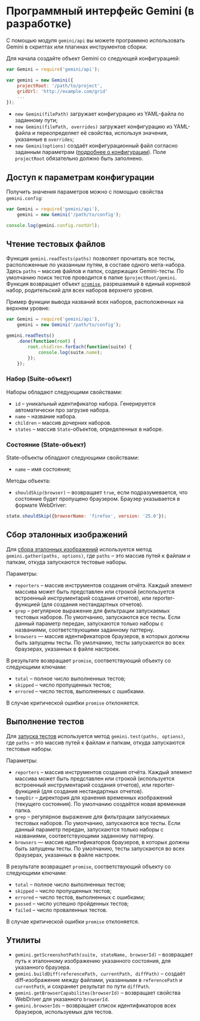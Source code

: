 # Программный интерфейс Gemini (в разработке)

С помощью модуля `gemini/api` вы можете программно использовать Gemini в скриптах или плагинах инструментов сборки.

Для начала создайте объект Gemini со следующей конфигурацией:

```javascript
var Gemini = require('gemini/api');

var gemini = new Gemini({
    projectRoot: '/path/to/project',
    gridUrl: 'http://example.com/grid'
    ...
});
```

* `new Gemini(filePath)` загружает конфигурацию из YAML-файла по заданному пути;
* `new Gemini(filePath, overrides)` загружает конфигурацию из YAML-файла и переопределяет её свойства, используя значения, указанные в `overrides`;
* `new Gemini(options)` создаёт конфигурационный файл согласно заданным параметрам ([подробнее о конфигурации](doc/config.ru.md)). Поле `projectRoot` обязательно должно быть заполнено.

## Доступ к параметрам конфигурации

Получить значения параметров можно с помощью свойства `gemini.config`:

```javascript
var Gemini = require('gemini/api'),
    gemini = new Gemini('/path/to/config');

console.log(gemini.config.rootUrl);
```

## Чтение тестовых файлов

Функция `gemini.readTests(paths)` позволяет прочитать все тесты, расположенные по указанным путям, в составе одного мета-набора. Здесь `paths` – массив файлов и папок, содержащих Gemini-тесты.
По умолчанию поиск тестов проводится в папке `$projectRoot/gemini`.
Функция возвращает объект [`promise`](https://github.com/promises-aplus/promises-spec), разрешаемый в единый корневой набор, родительский для всех наборов верхнего уровня.

Пример функции вывода названий всех наборов, расположенных на верхнем уровне:

```javascript
var Gemini = require('gemini/api'),
    gemini = new Gemini('/path/to/config');

gemini.readTests()
    .done(function(root) {
        root.chidlren.forEach(function(suite) {
            console.log(suite.name);
        });
    });
```
### Набор (Suite-объект)

Наборы обладают следующими свойствами:

* `id` – уникальный идентификатор набора. Генерируется автоматически про загрузке набора.
* `name` – название набора.
* `children` – массив дочерних наборов.
* `states` – массив `State`-объектов, определенных в наборе.

### Состояние (State-объект)

State-объекты обладают следующими свойствами:

* `name` – имя состояния;

Методы объекта:

* `shouldSkip(browser)` – возвращает `true`, если подразумевается, что состояние будет пропущено браузером.
Браузер указывается в формате WebDriver:
```javascript
state.shouldSkip({browserName: 'firefox', version: '25.0'});
```

## Сбор эталонных изображений

Для [сбора эталонных изображений](doc/config.ru.md#ref-shots) используется метод `gemini.gather(paths, options)`, где `paths` – это массив путей к файлам и папкам, откуда запускаются тестовые наборы.

Параметры:
* `reporters` – массив инструментов создания отчёта. Каждый элемент массива может быть представлен или строкой (используется встроенный инструментарий создания отчетов), или reporter-функцией (для создания нестандартных отчетов).
* `grep` – регулярное выражение для фильтрации запускаемых тестовых наборов. По умолчанию, запускаются все тесты. Если данный параметр передан, запускаются только наборы с названиями, соответствующими заданному паттерну.
* `browsers` — массив идентификаторов браузеров, в которых должны быть запущены тесты. По умолчанию, тесты запускаются во всех браузерах,
  указанных в файле настроек.

В результате возвращает `promise`, соответствующий объекту со следующими ключами:

* `total` – полное число выполненных тестов;
* `skipped` – число пропущенных тестов;
* `errored` – число тестов, выполненных с ошибками.

В случае критической ошибки `promise` отклоняется.

##  Выполнение тестов

Для [запуска тестов](doc/config.ru.md#tests-exe) используется метод `gemini.test(paths, options)`, где `paths` – это массив путей к файлам и папкам, откуда запускаются тестовые наборы.

Параметры:
* `reporters` – массив инструментов создания отчёта. Каждый элемент массива может быть представлен или строкой (используется встроенный инструментарий создания отчетов), или reporter-функцией (для создания нестандартных отчетов).
* `tempDir` – директория для хранения временных изображений (текущего состояния). По умолчанию создаётся новая временная папка.
* `grep` – регулярное выражение для фильтрации запускаемых тестовых наборов. По умолчанию, запускаются все тесты. Если данный параметр передан, запускаются только наборы с названиями, соответствующими заданному паттерну.
* `browsers` — массив идентификаторов браузеров, в которых должны быть запущены тесты. По умолчанию, тесты запускаются во всех браузерах,
  указанных в файле настроек.

В результате возвращает `promise`, соответствующий объекту со следующими ключами:

* `total` – полное число выполненных тестов;
* `skipped` – число пропущенных тестов;
* `errored` – число тестов, выполненных с ошибками;
* `passed` – число успешно пройденных тестов;
* `failed` – число проваленных тестов.

В случае критической ошибки `promise` отклоняется.

## Утилиты

* `gemini.getScreenshotPath(suite, stateName, browserId)` – возвращает путь к эталонному изображению указанного состояния, для указанного браузера.
* `gemini.buildDiff(referencePath, currentPath, diffPath)` – создаёт  diff-изображение между файлами, указанными в `referencePath` и
`currentPath`, и сохраняет результат по пути `diffPath`.
* `gemini.getBrowserCapabilites(browserId)` – возвращает свойства WebDriver для указанного `browserId`.
* `gemini.browserIds` – возвращает список идентификаторов всех браузеров, используемых для тестов.

